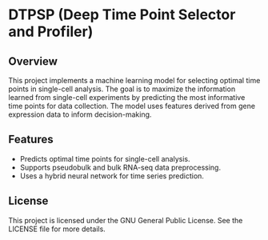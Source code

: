 # DTPSP (Deep Time Point Selector and Profiler)

## Overview
This project implements a machine learning model for selecting optimal time points in single-cell analysis. The goal is to maximize the information learned from single-cell experiments by predicting the most informative time points for data collection. The model uses features derived from gene expression data to inform decision-making.

## Features
- Predicts optimal time points for single-cell analysis.
- Supports pseudobulk and bulk RNA-seq data preprocessing.
- Uses a hybrid neural network for time series prediction.

## License
This project is licensed under the GNU General Public License. See the LICENSE file for more details.
